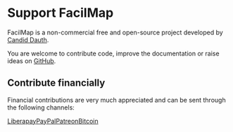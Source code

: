 # Support FacilMap

FacilMap is a non-commercial free and open-source project developed by [Candid Dauth](https://github.com/cdauth).

You are welcome to contribute code, improve the documentation or raise ideas on [GitHub](https://github.com/FacilMap/facilmap).

## Contribute financially

Financial contributions are very much appreciated and can be sent through the following channels:

<div style="display: flex; flex-wrap: wrap">
	<a href="https://liberapay.com/facilmap/" target="_blank" style="display: flex; flex-direction: column; align-items: center">
		<ClientOnly><qrcode value="https://liberapay.com/facilmap/" :width="164"></qrcode></ClientOnly>
		Liberapay
	</a>
	<a href="https://www.paypal.com/donate?hosted_button_id=FWR59UXY6HGGS" target="_blank" style="display: flex; flex-direction: column; align-items: center">
		<ClientOnly><qrcode value="https://www.paypal.com/donate?hosted_button_id=FWR59UXY6HGGS" :width="164"></qrcode></ClientOnly>
		PayPal
	</a>
	<a href="https://www.patreon.com/facilmap" target="_blank" style="display: flex; flex-direction: column; align-items: center">
		<ClientOnly><qrcode value="https://www.patreon.com/facilmap" :width="164"></qrcode></ClientOnly>
		Patreon
	</a>
	<a href="bitcoin:1PEfenaGXC9qNGQSuL5o6f6doZMYXRFiCv" style="display: flex; flex-direction: column; align-items: center">
		<ClientOnly><qrcode value="bitcoin:1PEfenaGXC9qNGQSuL5o6f6doZMYXRFiCv" :width="164"></qrcode></ClientOnly>
		Bitcoin
	</a>
</div>